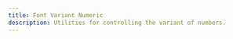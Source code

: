 ```yaml
---
title: Font Variant Numeric
description: Utilities for controlling the variant of numbers.
---
```

<table-utility prefix="" property="font-variant-numeric"></table-utility>